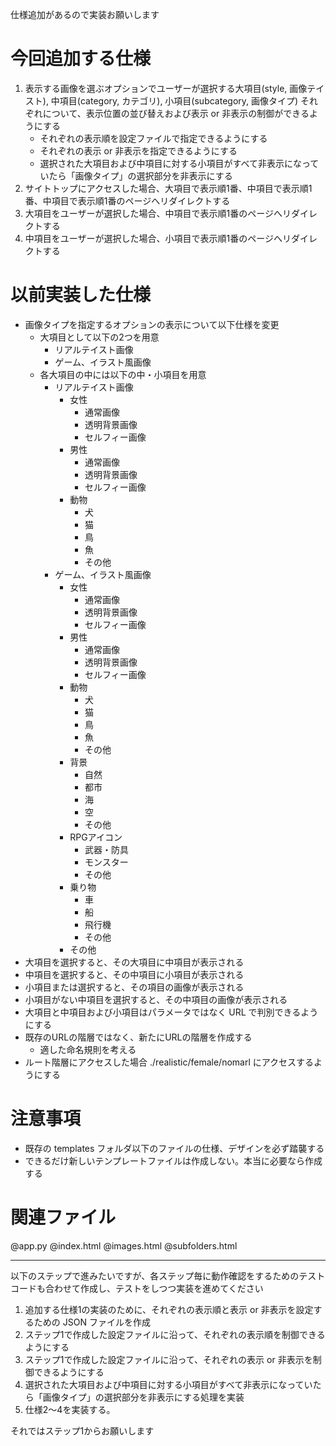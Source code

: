 仕様追加があるので実装お願いします

# 今回追加する仕様

1. 表示する画像を選ぶオプションでユーザーが選択する大項目(style, 画像テイスト), 中項目(category, カテゴリ), 小項目(subcategory, 画像タイプ) それぞれについて、表示位置の並び替えおよび表示 or 非表示の制御ができるようにする
    - それぞれの表示順を設定ファイルで指定できるようにする
    - それぞれの表示 or 非表示を指定できるようにする
    - 選択された大項目および中項目に対する小項目がすべて非表示になっていたら「画像タイプ」の選択部分を非表示にする
2. サイトトップにアクセスした場合、大項目で表示順1番、中項目で表示順1番、中項目で表示順1番のページへリダイレクトする
3. 大項目をユーザーが選択した場合、中項目で表示順1番のページへリダイレクトする
4. 中項目をユーザーが選択した場合、小項目で表示順1番のページへリダイレクトする

# 以前実装した仕様
- 画像タイプを指定するオプションの表示について以下仕様を変更
    - 大項目として以下の2つを用意
        - リアルテイスト画像
        - ゲーム、イラスト風画像
    - 各大項目の中には以下の中・小項目を用意
        - リアルテイスト画像
            - 女性
                - 通常画像
                - 透明背景画像
                - セルフィー画像
            - 男性
                - 通常画像
                - 透明背景画像
                - セルフィー画像
            - 動物
                - 犬
                - 猫
                - 鳥
                - 魚
                - その他
        - ゲーム、イラスト風画像
            - 女性
                - 通常画像
                - 透明背景画像
                - セルフィー画像
            - 男性
                - 通常画像
                - 透明背景画像
                - セルフィー画像
            - 動物
                - 犬
                - 猫
                - 鳥
                - 魚
                - その他
            - 背景
                - 自然
                - 都市
                - 海
                - 空
                - その他
            - RPGアイコン
                - 武器・防具
                - モンスター
                - その他
            - 乗り物
                - 車
                - 船
                - 飛行機
                - その他
            - その他
- 大項目を選択すると、その大項目に中項目が表示される
- 中項目を選択すると、その中項目に小項目が表示される
- 小項目または選択すると、その項目の画像が表示される
- 小項目がない中項目を選択すると、その中項目の画像が表示される
- 大項目と中項目および小項目はパラメータではなく URL で判別できるようにする
- 既存のURLの階層ではなく、新たにURLの階層を作成する
    - 適した命名規則を考える
- ルート階層にアクセスした場合 ./realistic/female/nomarl にアクセスするようにする

# 注意事項

- 既存の templates フォルダ以下のファイルの仕様、デザインを必ず踏襲する
- できるだけ新しいテンプレートファイルは作成しない。本当に必要なら作成する

# 関連ファイル
@app.py @index.html @images.html @subfolders.html

---
以下のステップで進みたいですが、各ステップ毎に動作確認をするためのテストコードも合わせて作成し、テストをしつつ実装を進めてください

1. 追加する仕様1の実装のために、それぞれの表示順と表示 or 非表示を設定するための JSON ファイルを作成
2. ステップ1で作成した設定ファイルに沿って、それぞれの表示順を制御できるようにする
3. ステップ1で作成した設定ファイルに沿って、それぞれの表示 or 非表示を制御できるようにする
4. 選択された大項目および中項目に対する小項目がすべて非表示になっていたら「画像タイプ」の選択部分を非表示にする処理を実装
5. 仕様2～4を実装する。

それではステップ1からお願いします
